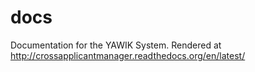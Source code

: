 docs
====

Documentation for the YAWIK System. Rendered at http://crossapplicantmanager.readthedocs.org/en/latest/
